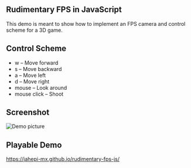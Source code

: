 ## Rudimentary FPS in JavaScript

This demo is meant to show how to implement an FPS camera and control scheme for a 3D game.

## Control Scheme

- w – Move forward
- s – Move backward
- a – Move left
- d – Move right
- mouse – Look around
- mouse click – Shoot

## Screenshot

![Demo picture](https://jahepi-mx.github.io/images/rp1.png)

## Playable Demo 

https://jahepi-mx.github.io/rudimentary-fps-js/
